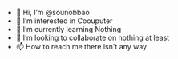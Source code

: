 - 👋 Hi, I’m @sounobbao
- 👀 I’m interested in Coouputer
- 🌱 I’m currently learning Nothing
- 💞️ I’m looking to collaborate on nothing at least
- 📫 How to reach me there isn't any way

